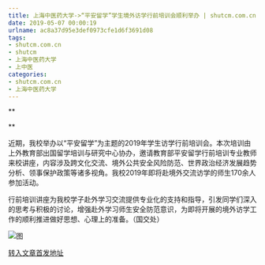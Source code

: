 ```yaml
---
title: 上海中医药大学->“平安留学”学生境外访学行前培训会顺利举办 | shutcm.com.cn
date: 2019-05-07 00:00:19
urlname: ac8a37d95e3def0973cfe1d6f3691d08
tags: 
- shutcm.com.cn
- shutcm
- 上海中医药大学
- 上中医
categories:
- shutcm.com.cn
- 上海中医药大学
---
```


**

**

近期，我校举办以“平安留学”为主题的2019年学生访学行前培训会。本次培训由上外教育部出国留学培训与研究中心协办，邀请教育部平安留学行前培训专业教师来校讲座，内容涉及跨文化交流、境外公共安全风险防范、世界政治经济发展趋势分析、领事保护政策等诸多视角。我校2019年即将赴境外交流访学的师生170余人参加活动。

行前培训讲座为我校学子赴外学习交流提供专业化的支持和指导，引发同学们深入的思考与积极的讨论，增强赴外学习师生安全防范意识，为即将开展的境外访学工作的顺利推进做好思想、心理上的准备。（国交处）

![图](http://www.shutcm.edu.cn/_upload/article/images/29/34/3adc490a48d6859d03a324bde44a/81c5ed7f-2bc0-41c8-a945-49ec06aa7edb.jpg)

[转入文章首发地址](http://www.shutcm.edu.cn/2019/0418/c973a102744/page.htm)